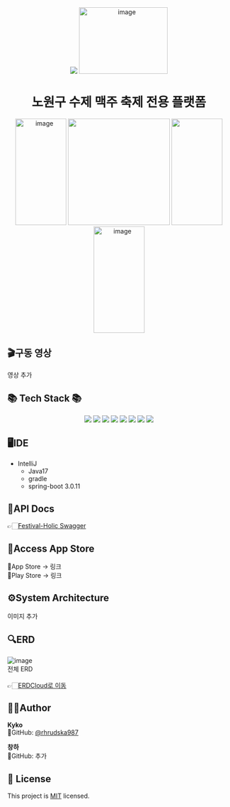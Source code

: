<div align=center>
	<img src="https://capsule-render.vercel.app/api?type=waving&color=auto&height=200&section=header&text=Festival-Holic!&fontSize=90" />	
<img width="200" height="150" alt="image" src="https://github.com/FS-2023-FestivalHolic/FH-Server/assets/59828706/61e1242a-ccf7-495d-8dca-7c5c6f7f62d8">
<h1>노원구 수제 맥주 축제 전용 플랫폼</h1>
<img width="115" height="240" alt="image" src="https://github.com/FS-2023-FestivalHolic/FH-Server/assets/59828706/78d6998b-c23f-4187-aeee-6c4d4b449b4f">
<img width="230" height="240 alt="image" src="https://github.com/FS-2023-FestivalHolic/FH-Server/assets/59828706/a18af83d-ea1a-4b44-bc20-ad7b5d830492">
<img width="115" height="240 alt="image" src="https://github.com/FS-2023-FestivalHolic/FH-Server/assets/59828706/b5f72e7b-53d1-4d64-91d5-97637f31abb1">
<img width="115" height="240" alt="image" src="https://github.com/FS-2023-FestivalHolic/FH-Server/assets/59828706/00e73e9c-ac98-46a7-b765-13573a262cf6">
</div>

## 🎬구동 영상
영상 추가<br>

<div>
	<h2>📚 Tech Stack 📚</h2>
</div>
<div align="center">
<img src="https://img.shields.io/badge/java-%23ED8B00.svg?style=for-the-badge&logo=java&logoColor=white">
<img src="https://img.shields.io/badge/Spring Boot-6DB33F?style=for-the-badge&logo=Spring Boot&logoColor=white">
<img src="https://img.shields.io/badge/mysql-4479A1?style=for-the-badge&logo=mysql&logoColor=white">
<img src="https://img.shields.io/badge/Amazon AWS-232F3E?style=for-the-badge&logo=Amazon AWS&logoColor=white">
<img src="https://img.shields.io/badge/SpringSecurity-6DB33F?style=for-the-badge&logo=SpringSecurity&logoColor=white">
<img src="https://img.shields.io/badge/Swagger-85EA2D?style=for-the-badge&logo=Swagger&logoColor=white">
<img src="https://img.shields.io/badge/JPA-000000?style=for-the-badge&logo=JPA&logoColor=white">
<img src="https://img.shields.io/badge/JWT-4285F4?style=for-the-badge&logo=JWT&logoColor=white">
</div>

## 🖥️IDE

- IntelliJ
  - Java17
  - gradle
  - spring-boot 3.0.11

## 📜API Docs
 👉🏻[Festival-Holic Swagger](http://3.34.177.220:8083/swagger-ui/index.html)

 ## 🛒Access App Store
 🍎App Store -> 링크 <br>
 🏪Play Store -> 링크<br>

 ## ⚙️System Architecture
이미지 추가

## 🔍ERD
![image](https://github.com/FS-2023-FestivalHolic/FH-Server/assets/59828706/4a8ab4cf-bcfa-4e87-8a7e-01c1d0da39bf) <br>
전체 ERD <br><br>
👉🏻[ERDCloud로 이동](https://www.erdcloud.com/d/yFSz8aFrb9kPM7Jqn) <br>

## 🧑‍💻Author

 **Kyko** <br>
 👀GitHub: [@rhrudska987](https://github.com/rhrudska987) <br>

**창하** <br>
 👀GitHub: 추가

 ## 📝 License
This project is [MIT](https://github.com/FS-2023-FestivalHolic/FH-Server/blob/main/LICENSE) licensed.






